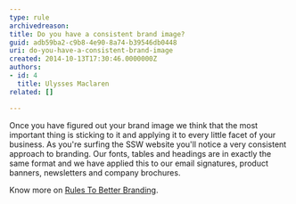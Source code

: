 ```yaml
---
type: rule
archivedreason: 
title: Do you have a consistent brand image?
guid: adb59ba2-c9b8-4e90-8a74-b39546db0448
uri: do-you-have-a-consistent-brand-image
created: 2014-10-13T17:30:46.0000000Z
authors:
- id: 4
  title: Ulysses Maclaren
related: []

---
```


Once you have figured out your brand image we think that the most important thing is sticking to it and applying it to every little facet of your business. As you're surfing the SSW website you'll notice a very consistent approach to branding. Our fonts, tables and headings are in exactly the same format and we have applied this to our email signatures, product banners, newsletters and company brochures.

<!--endintro-->

Know more on [Rules To Better Branding](http&#58;//www.ssw.com.au/ssw/Standards/Rules/RulestoBetterBranding.aspx).
